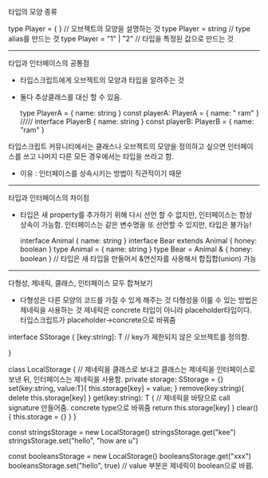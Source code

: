 타입의 모양 종류

type Player = { } // 오브젝트의 모양을 설명하는 것
type Player = string // type alias를 만드는 것
type Player = "1" | "2" // 타입을 특정된 값으로 만드는 것

---

타입과 인터페이스의 공통점

-   타입스크립트에게 오브젝트의 모양과 타입을 알려주는 것
-   둘다 추상클래스를 대신 할 수 있음.

    type PlayerA = {
    name: string
    }
    const playerA: PlayerA = {
    name: " ram"
    }
    /////
    interface PlayerB {
    name: string
    }
    const playerB: PlayerB = {
    name: "ram"
    }

타입스크립트 커뮤니티에서는 클래스나 오브젝트의 모양을 정의하고 싶으면 인터페이스를 쓰고
나머지 다른 모든 경우에서는 타입을 쓰라고 함.

-   이유 : 인터페이스를 상속시키는 방법이 직관적이기 때문

---

타입과 인터페이스의 차이점

-   타입은 새 property를 추가하기 위해 다시 선언 할 수 없지만, 인터페이스는 항상 상속이 가능함.
    인터페이스는 같은 변수명을 또 선언할 수 있지만, 타입은 불가능!

    interface Animal { name: string }
    interface Bear extends Animal { honey: boolean }
    type Animal = { name: string }
    type Bear = Animal & { honey: boolean }
    // 타입은 새 타입을 만들어서 &연산자를 사용해서 합집합(union) 가능

---

다형성, 제네릭, 클래스, 인터페이스 모두 합쳐보기

-   다형성은 다른 모양의 코드를 가질 수 있게 해주는 것
    다형성을 이룰 수 있는 방법은 제네릭을 사용하는 것
    제네릭은 concrete 타입이 아니라 placeholder타입이다.
    타입스크립트가 placeholder->concrete으로 바꿔줌

interface SStorage<T> {
[key:string]: T // key가 제한되지 않은 오브젝트를 정의함.

}

class LocalStorage<T> { // 제네릭을 클래스로 보내고 클래스는 제네릭을 인터페이스로 보낸 뒤, 인터페이스는 제네릭을 사용함.
private storage: SStorage<T> = {}
set(key:string, value:T){
this.storage[key] = value;
}
remove(key:string){
delete this.storage[key]
}
get(key:string): T { // 제네릭을 바탕으로 call signature 만들어줌. concrete type으로 바꿔줌
return this.storage[key]
}
clear(){
this.storage = {}
}
}

const stringsStorage = new LocalStorage<string>()
stringsStorage.get("kee")
stringsStorage.set("hello", "how are u")

const booleansStorage = new LocalStorage<boolean>()
booleansStorage.get("xxx")
booleansStorage.set("hello", true) // value 부분은 제네릭이 boolean으로 바뀜.
